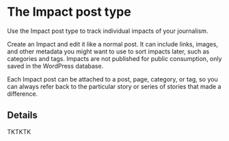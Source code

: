 # The Impact post type
Use the Impact post type to track individual impacts of your journalism.

Create an Impact and edit it like a normal post. It can include links, images, and other metadata you might want to use to sort impacts later, such as categories and tags. Impacts are not published for public consumption, only saved in the WordPress database.

Each Impact post can be attached to a post, page, category, or tag, so you can always refer back to the particular story or series of stories that made a difference.

## Details
TKTKTK
